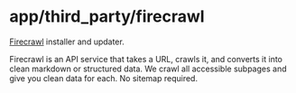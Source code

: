 app/third_party/firecrawl
=========================

[Firecrawl](https://github.com/mendableai/firecrawl) installer and updater.

Firecrawl is an API service that takes a URL, crawls it, and converts it into clean markdown or structured data. We crawl all accessible subpages and give you clean data for each. No sitemap required.
